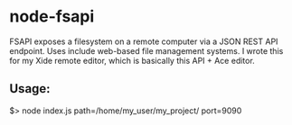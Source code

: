 node-fsapi
==========

FSAPI exposes a filesystem on a remote computer via a JSON REST API endpoint. Uses include web-based file management systems. I wrote this for my Xide remote editor, which is basically this API + Ace editor.

## Usage:

  $> node index.js path=/home/my_user/my_project/ port=9090

